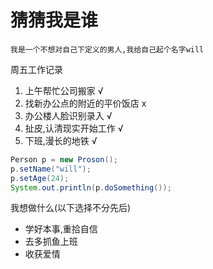 # 猜猜我是谁

    我是一个不想对自己下定义的男人,我给自己起个名字will
    
周五工作记录
  1. 上午帮忙公司搬家 √
  2. 找新办公点的附近的平价饭店 x
  3. 办公楼人脸识别录入 √
  4. 扯皮,认清现实开始工作 √
  5. 下班,漫长的地铁 √

```java
Person p = new Proson();
p.setName("will");
p.setAge(24);
System.out.println(p.doSomething());
```

我想做什么(以下选择不分先后)
  * 学好本事,重拾自信
  * 去多抓鱼上班
  * 收获爱情
